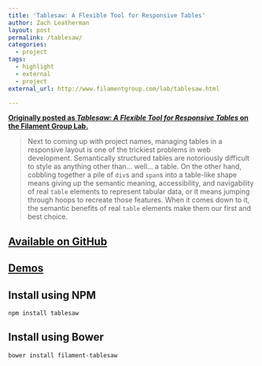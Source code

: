 ```yaml
---
title: 'Tablesaw: A Flexible Tool for Responsive Tables'
author: Zach Leatherman
layout: post
permalink: /tablesaw/
categories:
  - project
tags:
  - highlight
  - external
  - project
external_url: http://www.filamentgroup.com/lab/tablesaw.html

---
```


[**Originally posted as *Tablesaw: A Flexible Tool for Responsive Tables* on the Filament Group Lab.**](http://www.filamentgroup.com/lab/tablesaw.html)

> Next to coming up with project names, managing tables in a responsive layout is one of the trickiest problems in web development. Semantically structured tables are notoriously difficult to style as anything other than… well… a table. On the other hand, cobbling together a pile of `div`s and `span`s into a table-like shape means giving up the semantic meaning, accessibility, and navigability of real `table` elements to represent tabular data, or it means jumping through hoops to recreate those features.  When it comes down to it, the semantic benefits of real `table` elements make them our first and best choice.  

## [Available on GitHub](https://github.com/filamentgroup/tablesaw)

## [Demos](http://filamentgroup.github.io/tablesaw/demo/kitchensink.html)

## Install using NPM

```
npm install tablesaw
```

## Install using Bower

```
bower install filament-tablesaw
```